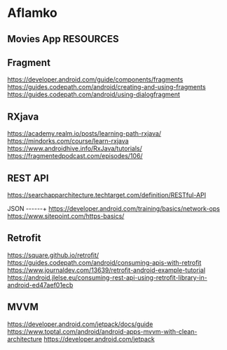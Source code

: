 # Aflamko
Movies App
                              RESOURCES   
-------------------------------------------------------------------------------------
 Fragment
 ---------
 https://developer.android.com/guide/components/fragments
 https://guides.codepath.com/android/creating-and-using-fragments
 https://guides.codepath.com/android/using-dialogfragment
 
 RXjava
 --------
 https://academy.realm.io/posts/learning-path-rxjava/
 https://mindorks.com/course/learn-rxjava
 https://www.androidhive.info/RxJava/tutorials/
 https://fragmentedpodcast.com/episodes/106/
 
 REST API
 ----------
 https://searchapparchitecture.techtarget.com/definition/RESTful-API
 
 JSON
 ------+
 https://developer.android.com/training/basics/network-ops
 https://www.sitepoint.com/https-basics/

Retrofit
---------
https://square.github.io/retrofit/
https://guides.codepath.com/android/consuming-apis-with-retrofit
https://www.journaldev.com/13639/retrofit-android-example-tutorial
https://android.jlelse.eu/consuming-rest-api-using-retrofit-library-in-android-ed47aef01ecb

MVVM
-----
https://developer.android.com/jetpack/docs/guide
https://www.toptal.com/android/android-apps-mvvm-with-clean-architecture
https://developer.android.com/jetpack
